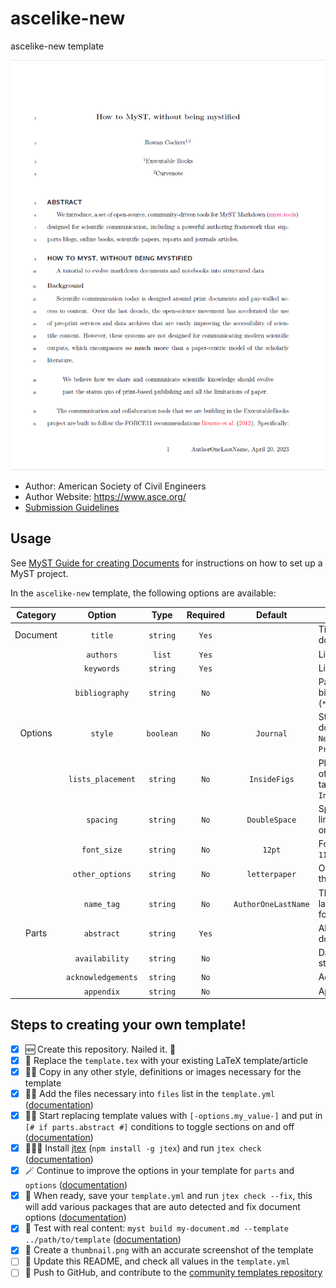 # ascelike-new

ascelike-new template

![](thumbnail.png)

- Author: American Society of Civil Engineers
- Author Website: https://www.asce.org/
- [Submission Guidelines](https://ascelibrary.org/doi/book/10.1061/9780784479018)

## Usage

See [MyST Guide for creating Documents](https://myst-tools.org/docs/mystjs/quickstart-myst-documents) for instructions 
on how to set up a MyST project.

In the `ascelike-new` template, the following options are available:

| Category |       Option       |   Type    | Required |       Default       | Description                                                          |
|:--------:|:------------------:|:---------:|:--------:|:-------------------:|----------------------------------------------------------------------|
| Document |      `title`       | `string`  |  `Yes`   |                     | Title of your document                                               |
|          |     `authors`      |  `list`   |  `Yes`   |                     | List of authors                                                      |
|          |     `keywords`     | `string`  |  `Yes`   |                     | List of keywords                                                     |
|          |   `bibliography`   | `string`  |   `No`   |                     | Path to your bibliography file (`*.bib`)                             |
| Options  |      `style`       | `boolean` |   `No`   |      `Journal`      | Style of your document, `Journal`, `NewProceedings` or `Proceedings` |
|          | `lists_placement`  | `string`  |   `No`   |    `InsideFigs`     | Placement for list of figures and tables, `BackFigs` or `InsideFigs` |
|          |     `spacing`      | `string`  |   `No`   |    `DoubleSpace`    | Spacing between lines, `SingleSpace` or `DoubleSpace`                |
|          |    `font_size`     | `string`  |   `No`   |       `12pt`        | Font size, `10pt`, `11pt`, or `12pt`                                 |
|          |  `other_options`   | `string`  |   `No`   |    `letterpaper`    | Other options for the document class                                 |
|          |     `name_tag`     | `string`  |   `No`   | `AuthorOneLastName` | The first author's last name for the footer                          | 
|  Parts   |     `abstract`     | `string`  |  `Yes`   |                     | Abstract of your document                                            |
|          |   `availability`   | `string`  |   `No`   |                     | Data availability statement                                          |
|          | `acknowledgements` | `string`  |   `No`   |                     | Acknowledgements                                                     |
|          |     `appendix`     | `string`  |   `No`   |                     | Appendix                                                             |

## Steps to creating your own template!

- [x] 🆕 Create this repository. Nailed it. 🚀
- [x] 📑 Replace the `template.tex` with your existing LaTeX template/article
- [x] 👯‍♀️ Copy in any other style, definitions or images necessary for the template
- [x] 👩‍🔬 Add the files necessary into `files` list in the `template.yml` ([documentation](https://myst-tools.org/docs/mystjs/jtex/template-yml))
- [x] 🧙‍♀️ Start replacing template values with `[-options.my_value-]` and put in `[# if parts.abstract #]` conditions to toggle sections on and off ([documentation](https://myst-tools.org/docs/mystjs/jtex/template-rules))
- [x] 👩🏿‍💻 Install [jtex](https://myst-tools.org/docs/mystjs/jtex) (`npm install -g jtex`) and run `jtex check` ([documentation](https://myst-tools.org/docs/mystjs/jtex/command-line))
- [x] 🪄 Continue to improve the options in your template for `parts` and `options` ([documentation](https://myst-tools.org/docs/mystjs/jtex/document))
- [x] 💾 When ready, save your `template.yml` and run `jtex check --fix`, this will add various packages that are auto detected and fix document options ([documentation](https://myst-tools.org/docs/mystjs/jtex/command-line))
- [x] 🧪 Test with real content: `myst build my-document.md --template ../path/to/template` ([documentation](https://myst-tools.org/docs/mystjs/guide/creating-pdf-documents))
- [x] 📸 Create a `thumbnail.png` with an accurate screenshot of the template
- [ ] 🧭 Update this README, and check all values in the `template.yml`
- [ ] 🚀 Push to GitHub, and contribute to the [community templates repository](https://github.com/myst-templates/templates)
